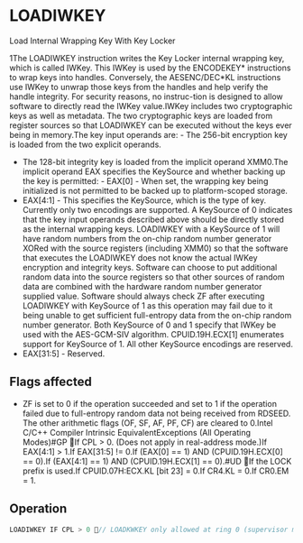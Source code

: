 # LOADIWKEY

Load Internal Wrapping Key With Key Locker

1The LOADIWKEY instruction writes the Key Locker internal wrapping key, which is called IWKey.
This IWKey is used by the ENCODEKEY* instructions to wrap keys into handles.
Conversely, the AESENC/DEC*KL instructions use IWKey to unwrap those keys from the handles and help verify the handle integrity.
For security reasons, no instruc-tion is designed to allow software to directly read the IWKey value.IWKey includes two cryptographic keys as well as metadata.
The two cryptographic keys are loaded from register sources so that LOADIWKEY can be executed without the keys ever being in memory.The key input operands are: - The 256-bit encryption key is loaded from the two explicit operands.
- The 128-bit integrity key is loaded from the implicit operand XMM0.The implicit operand EAX specifies the KeySource and whether backing up the key is permitted: - EAX[0] - When set, the wrapping key being initialized is not permitted to be backed up to platform-scoped storage.
- EAX[4:1] - This specifies the KeySource, which is the type of key.
Currently only two encodings are supported.
A KeySource of 0 indicates that the key input operands described above should be directly stored as the internal wrapping keys.
LOADIWKEY with a KeySource of 1 will have random numbers from the on-chip random number generator XORed with the source registers (including XMM0) so that the software that executes the LOADIWKEY does not know the actual IWKey encryption and integrity keys.
Software can choose to put additional random data into the source registers so that other sources of random data are combined with the hardware random number generator supplied value.
Software should always check ZF after executing LOADIWKEY with KeySource of 1 as this operation may fail due to it being unable to get sufficient full-entropy data from the on-chip random number generator.
Both KeySource of 0 and 1 specify that IWKey be used with the AES-GCM-SIV algorithm.
CPUID.19H.ECX[1] enumerates support for KeySource of 1.
All other KeySource encodings are reserved.
- EAX[31:5] - Reserved.

## Flags affected

- ZF is set to 0 if the operation succeeded and set to 1 if the operation failed due to full-entropy random data not being received from RDSEED. The other arithmetic flags (OF, SF, AF, PF, CF) are cleared to 0.Intel C/C++ Compiler Intrinsic EquivalentExceptions (All Operating Modes)#GP If CPL > 0. (Does not apply in real-address mode.)If EAX[4:1] > 1.If EAX[31:5] != 0.If (EAX[0] == 1) AND (CPUID.19H.ECX[0] == 0).If (EAX[4:1] == 1) AND (CPUID.19H.ECX[1] == 0).#UD If the LOCK prefix is used.If CPUID.07H:ECX.KL [bit 23] = 0.If CR4.KL = 0.If CR0.EM = 1.

## Operation

```C
LOADIWKEY IF CPL > 0 // LOADKWKEY only allowed at ring 0 (supervisor mode)THEN #GP (0); FI;IF EAX[4:1] > 1 // Reserved KeySource encoding usedTHEN #GP (0); FI;IF EAX[31:5] != 0 // Reserved bit in EAX is setTHEN #GP (0); FI;IF EAX[0] AND (CPUID.19H.ECX[0] == 0) // NoBackup is not supported on this partTHEN #GP (0); FI;IF (EAX[4:1] == 1) AND (CPUID.19H.ECX[1] == 0) // KeySource of 1 is not supported on this partTHEN #GP (0); FI;IF (EAX[4:1] == 0) // KeySource of 0THENIWKey.Encryption Key[127:0] := SRC2[127:0]:IWKey.Encryption Key[255:128] := SRC1[127:0];IWKey.IntegrityKey[127:0] := XMM0[127:0];IWKey.NoBackup = EAX [0];IWKey.KeySource = EAX [4:1];RFLAGS.ZF := 0; ELSE // KeySource of 1. See RDSEED definition for details of randomnessIF HW_NRND_GEN.ready == 1 // Full-entropy random data from RDSEED hardware block was receivedTHENIWKey.Encryption Key[127:0] := SRC2[127:0] XOR HW_NRND_GEN.data[127:0];IWKey.Encryption Key[255:128] := SRC1[127:0] XOR HW_NRND_GEN.data[255:128];IWKey.IntegrityKey[127:0] := XMM0[127:0] XOR HW_NRND_GEN.data[383:256];IWKey.NoBackup = EAX [0];IWKey.KeySource = EAX [4:1];RFLAGS.ZF := 0; ELSE // Random data was not returned from RDSEED hardware block. IWKey was not loadedRFLAGS.ZF := 1; FI;FI;RFLAGS.OF, SF, AF, PF, CF := 0;
```
